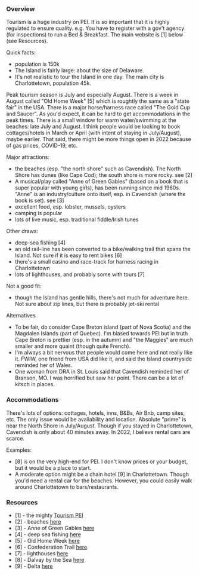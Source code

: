 
### Overview

Tourism is a huge industry on PEI. It is so important that it is highly regulated to ensure quality. e.g. You have to register with a gov't agency (for inspections) to run a Bed & Breakfast. The main website is [1] below (see Resources).

Quick facts: 
* population is 150k 
* The Island is fairly large: about the size of Delaware. 
* It's not realistic to tour the Island in one day. The main city is Charlottetown, population 45k.

Peak tourism season is July and especially August. There is a week in August called "Old Home Week" [5] which is roughtly the same as a "state fair" in the USA. There is a major horse/harness race called "The Gold Cup and Saucer". As you'd expect, it can be hard to get accommodations in the peak times. There is a small window for warm water/swimming at the beaches: late July and August. I think people would be looking to book cottages/hotels in March or April (with intent of staying in July/August), maybe earlier. That said, there might be more things open in 2022 because of gas prices, COVID-19, etc. 

Major attractions: 
* the beaches (esp. "the north shore" such as Cavendish). The North Shore has dunes (like Cape Cod); the south shore is more rocky. see [2]
* A musical/play called "Anne of Green Gables" (based on a book that is super popular with young girls), has been running since mid 1960s. "Anne" is an industry/culture onto itself, esp. in Cavendish (where the book is set). see [3] 
* excellent food, esp. lobster, mussels, oysters  
* camping is popular
* lots of live music, esp. traditional fiddle/Irish tunes 

Other draws:
* deep-sea fishing [4]
* an old rail-line has been converted to a bike/walking trail that spans the Island. Not sure if it is easy to rent bikes [6]
* there's a small casino and race-track for harness racing in Charlottetown 
* lots of lighthouses, and probably some with tours [7]

Not a good fit:
* though the Island has gentle hills, there's not much for adventure here. Not sure about zip lines, but there is probably jet-ski rental

Alternatives
* To be fair, do consider Cape Breton island (part of Nova Scotia) and the Magdalen Islands (part of Quebec). I'm biased towards PEI but in truth Cape Breton is prettier (esp. in the autumn) and "the Maggies" are much smaller and more quaint (though quite French).
* I'm always a bit nervous that people would come here and not really like it. FWIW, one friend from USA did like it, and said the Island countryside reminded her of Wales.
* One woman from DRA in St. Louis said that Cavendish reminded her of Branson, MO. I was horrified but saw her point. There can be a lot of kitsch in places.

### Accommodations

There's lots of options: cottages, hotels, inns, B&Bs, Air Bnb, camp sites, etc. The only issue would be availability and location. Absolute "prime" is near the North Shore in July/August. Though if you stayed in Charlottetown, Cavendish is only about 40 minutes away. In 2022, I believe rental cars are scarce.

Examples:
* [8] is on the very high-end for PEI. I don't know prices or your budget, but it would be a place to start.
* A moderate option might be a chain hotel [9] in Charlottetown. Though you'd need a rental car for the beaches. However, you could easily walk around Charlottetown to bars/restaurants.

### Resources

* [1] - the mighty [Tourism PEI](https://www.tourismpei.com/)
* [2] - beaches [here](https://www.tourismpei.com/what-to-do/beaches-parks)
* [3] - Anne of Green Gables [here](https://www.tourismpei.com/what-to-do/anne-of-green-gables)
* [4] - deep sea fishing [here](https://www.tourismpei.com/what-to-do/outdoor-activities/deep-sea-sport-fishing)
* [5] - Old Home Week [here](https://oldhomeweekpei.com/)
* [6] - Confederation Trail [here](https://www.tourismpei.com/what-to-do/outdoor-activities/confederation-trail)
* [7] - lighthouses [here](https://www.tourismpei.com/what-to-do/attractions-sightseeing/lighthouses)
* [8] - Dalvay by the Sea [here](https://www.dalvaybythesea.com/)
* [9] - Delta [here](https://www.marriott.com/en-us/hotels/yygdp-delta-hotels-prince-edward/overview/?scid=a53831a4-0f17-4712-82a9-0584e0e5e563&gclid=Cj0KCQjw-pCVBhCFARIsAGMxhAfomD7IUFUcWpXUry3IKN7P9lEcP5dKqW4DEzW7TLr44VCQ4HM5970aAi--EALw_wcB&gclsrc=aw.ds)

